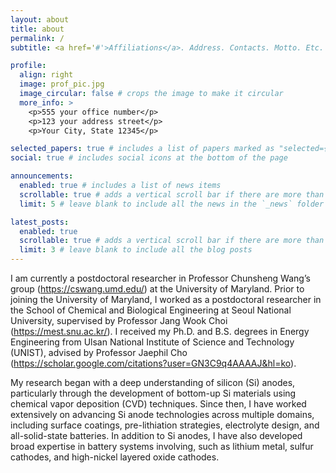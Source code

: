 ```yaml
---
layout: about
title: about
permalink: /
subtitle: <a href='#'>Affiliations</a>. Address. Contacts. Motto. Etc.

profile:
  align: right
  image: prof_pic.jpg
  image_circular: false # crops the image to make it circular
  more_info: >
    <p>555 your office number</p>
    <p>123 your address street</p>
    <p>Your City, State 12345</p>

selected_papers: true # includes a list of papers marked as "selected={true}"
social: true # includes social icons at the bottom of the page

announcements:
  enabled: true # includes a list of news items
  scrollable: true # adds a vertical scroll bar if there are more than 3 news items
  limit: 5 # leave blank to include all the news in the `_news` folder

latest_posts:
  enabled: true
  scrollable: true # adds a vertical scroll bar if there are more than 3 new posts items
  limit: 3 # leave blank to include all the blog posts
---
```


I am currently a postdoctoral researcher in Professor Chunsheng Wang’s group (https://cswang.umd.edu/) at the University of Maryland. Prior to joining the University of Maryland, I worked as a postdoctoral researcher in the School of Chemical and Biological Engineering at Seoul National University, supervised by Professor Jang Wook Choi (https://mest.snu.ac.kr/). I received my Ph.D. and B.S. degrees in Energy Engineering from Ulsan National Institute of Science and Technology (UNIST), advised by Professor Jaephil Cho (https://scholar.google.com/citations?user=GN3C9q4AAAAJ&hl=ko).

My research began with a deep understanding of silicon (Si) anodes, particularly through the development of bottom-up Si materials using chemical vapor deposition (CVD) techniques. Since then, I have worked extensively on advancing Si anode technologies across multiple domains, including surface coatings, pre-lithiation strategies, electrolyte design, and all-solid-state batteries. In addition to Si anodes, I have also developed broad expertise in battery systems involving, such as lithium metal, sulfur cathodes, and high-nickel layered oxide cathodes.
